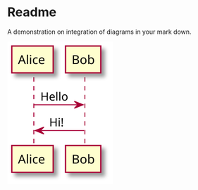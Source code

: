 # Readme
A demonstration on integration of diagrams in your mark down.

<div hidden>

```
@startuml
class Person
@enduml
```

</div>

![een plaatje](demoDiagram.svg)
